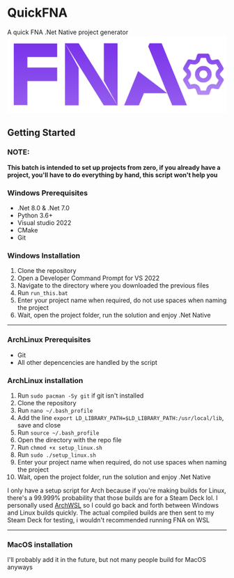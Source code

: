 # QuickFNA
A quick FNA .Net Native project generator 
![Logo](Resources/logo.png)

## Getting Started
### NOTE:
**This batch is intended to set up projects from zero, if you already have a project, you'll have to do everything by hand, this script won't help you**

### Windows Prerequisites
* .Net 8.0 & .Net 7.0
* Python 3.6+
* Visual studio 2022
* CMake
* Git

### Windows Installation
1. Clone the repository
2. Open a Developer Command Prompt for VS 2022
3. Navigate to the directory where you downloaded the previous files
4. Run ```run_this.bat ```
5. Enter your project name when required, do not use spaces when naming the project
6. Wait, open the project folder, run the solution and enjoy .Net Native 

---

### ArchLinux Prerequisites
* Git
* All other depencencies are handled by the script
  
### ArchLinux installation
1. Run ```sudo pacman -Sy git``` if git isn't installed
2. Clone the repository
3. Run ```nano ~/.bash_profile```
4. Add the line ```export LD_LIBRARY_PATH=$LD_LIBRARY_PATH:/usr/local/lib```, save and close
5. Run ```source ~/.bash_profile```
6. Open the directory with the repo file
7. Run ```chmod +x setup_linux.sh```
8. Run ```sudo ./setup_linux.sh```
9. Enter your project name when required, do not use spaces when naming the project
10. Wait, open the project folder, run the solution and enjoy .Net Native

I only have a setup script for Arch because if you're making builds for Linux, there's a 99.999% probability that those builds are for a Steam Deck lol. I personally used [ArchWSL](https://github.com/yuk7/ArchWSL.git) so I could go back and forth between Windows and Linux builds quickly. The actual compiled builds are then sent to my Steam Deck for testing, i wouldn't recommended running FNA on WSL 

---

### MacOS installation
I'll probably add it in the future, but not many people build for MacOS anyways 
